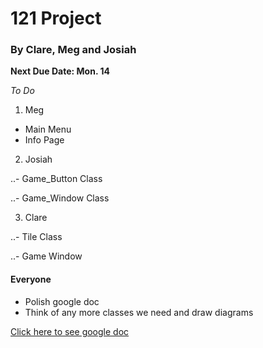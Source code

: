121 Project
===========
### By Clare, Meg and Josiah


**Next Due Date: Mon. 14** 

*To Do*

1. Meg
  * Main Menu
  * Info Page
2. Josiah

..- Game_Button Class

..- Game_Window Class

3. Clare

..- Tile Class

..- Game Window

#### Everyone
- Polish google doc
- Think of any more classes we need and draw diagrams

[Click here to see google doc](https://docs.google.com/document/d/1s6zrg83qeJcx_xlaaqtAGxf_eCGjr9eIT5DZcU4lYeE/edit?usp=sharing)